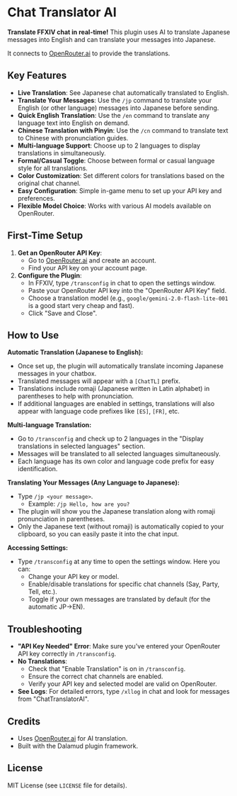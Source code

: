 # Chat Translator AI

**Translate FFXIV chat in real-time!** This plugin uses AI to translate Japanese messages into English and can translate your messages into Japanese.

It connects to [OpenRouter.ai](https://openrouter.ai/) to provide the translations.

## Key Features

*   **Live Translation**: See Japanese chat automatically translated to English.
*   **Translate Your Messages**: Use the `/jp` command to translate your English (or other language) messages into Japanese before sending.
*   **Quick English Translation**: Use the `/en` command to translate any language text into English on demand.
*   **Chinese Translation with Pinyin**: Use the `/cn` command to translate text to Chinese with pronunciation guides.
*   **Multi-language Support**: Choose up to 2 languages to display translations in simultaneously.
*   **Formal/Casual Toggle**: Choose between formal or casual language style for all translations.
*   **Color Customization**: Set different colors for translations based on the original chat channel.
*   **Easy Configuration**: Simple in-game menu to set up your API key and preferences.
*   **Flexible Model Choice**: Works with various AI models available on OpenRouter.


## First-Time Setup

1.  **Get an OpenRouter API Key**:
    *   Go to [OpenRouter.ai](https://openrouter.ai/) and create an account.
    *   Find your API key on your account page.
2.  **Configure the Plugin**:
    *   In FFXIV, type `/transconfig` in chat to open the settings window.
    *   Paste your OpenRouter API key into the "OpenRouter API Key" field.
    *   Choose a translation model (e.g., `google/gemini-2.0-flash-lite-001` is a good start very cheap and fast).
    *   Click "Save and Close".

## How to Use

**Automatic Translation (Japanese to English):**

*   Once set up, the plugin will automatically translate incoming Japanese messages in your chatbox.
*   Translated messages will appear with a `[ChatTL]` prefix.
*   Translations include romaji (Japanese written in Latin alphabet) in parentheses to help with pronunciation.
*   If additional languages are enabled in settings, translations will also appear with language code prefixes like `[ES]`, `[FR]`, etc.

**Multi-language Translation:**

*   Go to `/transconfig` and check up to 2 languages in the "Display translations in selected languages" section.
*   Messages will be translated to all selected languages simultaneously.
*   Each language has its own color and language code prefix for easy identification.

**Translating Your Messages (Any Language to Japanese):**

*   Type `/jp <your message>`.
    *   Example: `/jp Hello, how are you?`
*   The plugin will show you the Japanese translation along with romaji pronunciation in parentheses.
*   Only the Japanese text (without romaji) is automatically copied to your clipboard, so you can easily paste it into the chat input.

**Accessing Settings:**

*   Type `/transconfig` at any time to open the settings window. Here you can:
    *   Change your API key or model.
    *   Enable/disable translations for specific chat channels (Say, Party, Tell, etc.).
    *   Toggle if your own messages are translated by default (for the automatic JP->EN).

## Troubleshooting

*   **"API Key Needed" Error**: Make sure you've entered your OpenRouter API key correctly in `/transconfig`.
*   **No Translations**:
    *   Check that "Enable Translation" is on in `/transconfig`.
    *   Ensure the correct chat channels are enabled.
    *   Verify your API key and selected model are valid on OpenRouter.
*   **See Logs**: For detailed errors, type `/xllog` in chat and look for messages from "ChatTranslatorAI".

## Credits

*   Uses [OpenRouter.ai](https://openrouter.ai/) for AI translation.
*   Built with the Dalamud plugin framework.

## License

MIT License (see `LICENSE` file for details).
